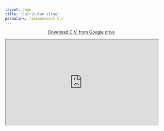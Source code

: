```yaml
---
layout: page
title: "Curriculum Vitae"
permalink: /JaewonYoo/C.V./
---
```


<html>
  <style>
    .responsive {
      width: 100%;
      height: 0;
      padding-bottom: 56.25%;
      position: relative;
    }
    .responsive iframe {
      position: absolute;
      width: 100%;
      height: 100%;
    }
  </style>
</html>
  <p align="center">
  <a href="http://bit.ly/2ItYuUI" target="_blank"> Download C.V. from Google drive</a>
  </p>
<html>
  <p align="center">
    <div class="responsive">
     <iframe src="https://j1yoo4.github.io/190415_Jaewon_Yoo_CV.pdf" width="750" height="550"></iframe>
    </div>
  </p>
</html>
